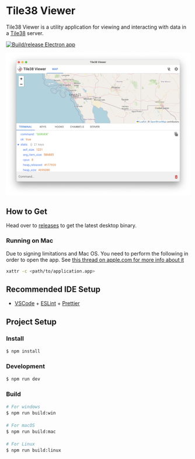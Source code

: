 # Tile38 Viewer

Tile38 Viewer is a utility application for viewing and interacting with data in a [Tile38](https://tile38.com) server.

[![Build/release Electron app](https://github.com/Kilowhisky/tile38-viewer/actions/workflows/release.yml/badge.svg)](https://github.com/Kilowhisky/tile38-viewer/actions/workflows/release.yml)

![Terminal Screenshot](https://github.com/Kilowhisky/tile38-viewer/blob/2ec47007881c43f98a7d8d3882bef0b81c41a23a/resources/screenshot-terminal.png?raw=true "Terminal Screenshot")

## How to Get

Head over to [releases](https://github.com/Kilowhisky/tile38-viewer/releases) to get the latest desktop binary.

### Running on Mac

Due to signing limitations and Mac OS. You need to perform the following in order to open the app.
See [this thread on apple.com for more info about it](https://discussions.apple.com/thread/253714860?sortBy=rank)

```bash
xattr -c <path/to/application.app>
```

## Recommended IDE Setup

- [VSCode](https://code.visualstudio.com/) + [ESLint](https://marketplace.visualstudio.com/items?itemName=dbaeumer.vscode-eslint) + [Prettier](https://marketplace.visualstudio.com/items?itemName=esbenp.prettier-vscode)

## Project Setup

### Install

```bash
$ npm install
```

### Development

```bash
$ npm run dev
```

### Build

```bash
# For windows
$ npm run build:win

# For macOS
$ npm run build:mac

# For Linux
$ npm run build:linux
```
